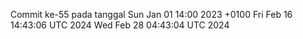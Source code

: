 Commit ke-55 pada tanggal Sun Jan 01 14:00 2023 +0100
Fri Feb 16 14:43:06 UTC 2024
Wed Feb 28 04:43:04 UTC 2024
